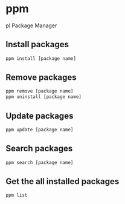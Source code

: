 # ppm
pl Package Manager

## Install packages
```sh
ppm install [package name] 
```

## Remove packages 
```sh
ppm remove [package name]
ppm uninstall [package name]
```

## Update packages
```sh
ppm update [package name]
```

## Search packages
```sh
ppm search [package name]
```

## Get the all installed packages
```sh
ppm list
```
